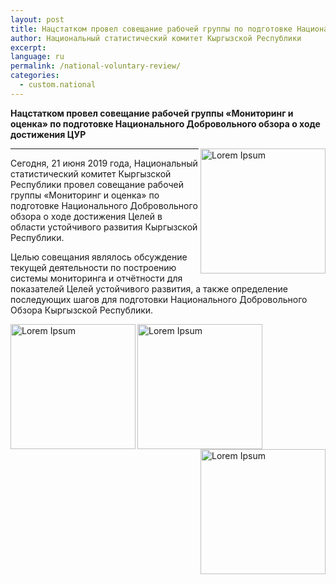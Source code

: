 ```yaml
---
layout: post
title: Нацстатком провел совещание рабочей группы по подготовке Национального Добровольного обзора о ходе достижения ЦУР
author: Национальный статистический комитет Кыргызской Республики
excerpt:
language: ru
permalink: /national-voluntary-review/
categories:
  - custom.national
---
```


**Нацстатком провел совещание рабочей группы «Мониторинг и оценка» по подготовке Национального Добровольного обзора о ходе достижения ЦУР**

<img src="{{ site.baseurl }}/news-images/con-sdg-1.jpg" height="200px" alt="Lorem Ipsum" align="right">

***

Сегодня, 21 июня 2019 года, Национальный статистический комитет Кыргызской Республики провел совещание рабочей группы «Мониторинг и оценка» по подготовке Национального Добровольного обзора о ходе достижения Целей в области устойчивого развития Кыргызской Республики.   

Целью совещания являлось обсуждение текущей деятельности по построению системы мониторинга и отчётности для показателей Целей устойчивого развития, а также определение последующих шагов для подготовки Национального Добровольного Обзора Кыргызской Республики.

<img src="{{ site.baseurl }}/news-images/con-sdg-2.jpg" height="200px" alt="Lorem Ipsum" align="left">
<img src="{{ site.baseurl }}/news-images/con-sdg-3.jpg" height="200px" alt="Lorem Ipsum" align="center">
<img src="{{ site.baseurl }}/news-images/con-sdg-4.jpg" height="200px" alt="Lorem Ipsum" align="right">
